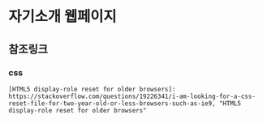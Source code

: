 # 자기소개 웹페이지

## 참조링크

### css

    [HTML5 display-role reset for older browsers]: https://stackoverflow.com/questions/19226341/i-am-looking-for-a-css-reset-file-for-two-year-old-or-less-browsers-such-as-ie9, "HTML5 display-role reset for older browsers"
